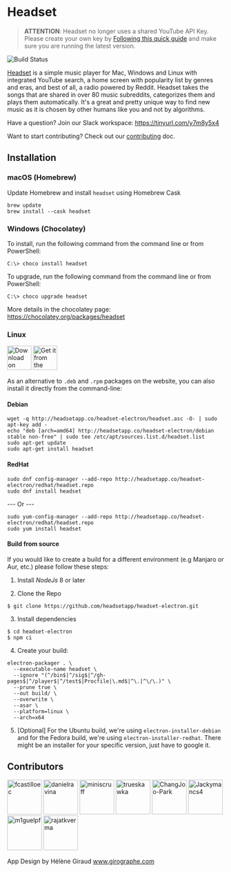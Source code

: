 # Headset

> **ATTENTION**: Headset no longer uses a shared YouTube API Key. Please create your own key by [Following this quick guide](https://github.com/headsetapp/headset-electron/wiki/Get-Youtube-API-Key) and make sure you are running the latest version.

![Build Status](https://github.com/headsetapp/headset-electron/workflows/CI/badge.svg)

[Headset](http://headsetapp.co) is a simple music player for Mac, Windows and Linux with integrated YouTube search, a home screen with popularity list by genres and eras, and best of all, a radio powered by Reddit. Headset takes the songs that are shared in over 80 music subreddits, categorizes them and plays them automatically. It's a great and pretty unique way to find new music as it is chosen by other humans like you and not by algorithms.

Have a question? Join our Slack workspace: https://tinyurl.com/y7m8y5x4

Want to start contributing? Check out our [contributing](./CONTRIBUTING.md) doc.

## Installation

### macOS (Homebrew)

Update Homebrew and install `headset` using Homebrew Cask

```shell
brew update
brew install --cask headset
```

### Windows (Chocolatey)

To install, run the following command from the command line or from PowerShell:

```shell
C:\> choco install headset
```

To upgrade, run the following command from the command line or from PowerShell:

```shell
C:\> choco upgrade headset
```

More details in the chocolatey page: https://chocolatey.org/packages/headset

### Linux

<a href='https://flathub.org/apps/details/co.headsetapp.headset' target="_blank" ><img height='56' width='auto' alt='Download on Flathub' src='https://flathub.org/assets/badges/flathub-badge-en.png'/></a>
<a href='https://snapcraft.io/headset' target="_blank" ><img height='56' width='auto' alt='Get it from the Snap Store' src='https://snapcraft.io/static/images/badges/en/snap-store-black.svg'/></a>

As an alternative to `.deb` and `.rpm` packages on the website, you can also install it directly from the command-line:

#### Debian

```shell
wget -q http://headsetapp.co/headset-electron/headset.asc -O- | sudo apt-key add -
echo "deb [arch=amd64] http://headsetapp.co/headset-electron/debian stable non-free" | sudo tee /etc/apt/sources.list.d/headset.list
sudo apt-get update
sudo apt-get install headset
```

#### RedHat

```shell
sudo dnf config-manager --add-repo http://headsetapp.co/headset-electron/redhat/headset.repo
sudo dnf install headset
```

--- Or ---

```shell
sudo yum-config-manager --add-repo http://headsetapp.co/headset-electron/redhat/headset.repo
sudo yum install headset
```

#### Build from source

If you would like to create a build for a different environment (e.g Manjaro or Aur, etc.) please follow these steps:

1. Install _NodeJs_ 8 or later

2. Clone the Repo

```shell
$ git clone https://github.com/headsetapp/headset-electron.git
```

3. Install dependencies

```shell
$ cd headset-electron
$ npm ci
```

4. Create your build:

```shell
electron-packager . \
  --executable-name headset \
  --ignore "(^/bin$|^/sig$|^/gh-pages$|^/player$|^/test$|Procfile|\.md$|^\.|^\/\.)" \
  --prune true \
  --out build/ \
  --overwrite \
  --asar \
  --platform=linux \
  --arch=x64
```

5. [Optional] For the Ubuntu build, we're using `electron-installer-debian` and for the Fedora build, we're using `electron-installer-redhat`. There might be an installer for your specific version, just have to google it.

## Contributors

[//]: contributor-faces

<a href="https://github.com/fcastilloec"><img src="https://avatars3.githubusercontent.com/u/1280530?v=4" title="fcastilloec" width="80" height="80"></a>
<a href="https://github.com/danielravina"><img src="https://avatars0.githubusercontent.com/u/3150871?v=4" title="danielravina" width="80" height="80"></a>
<a href="https://github.com/miniscruff"><img src="https://avatars1.githubusercontent.com/u/8585244?v=4" title="miniscruff" width="80" height="80"></a>
<a href="https://github.com/trueskawka"><img src="https://avatars2.githubusercontent.com/u/3491502?v=4" title="trueskawka" width="80" height="80"></a>
<a href="https://github.com/ChangJoo-Park"><img src="https://avatars0.githubusercontent.com/u/1451365?v=4" title="ChangJoo-Park" width="80" height="80"></a>
<a href="https://github.com/Jackymancs4"><img src="https://avatars2.githubusercontent.com/u/6209647?v=4" title="Jackymancs4" width="80" height="80"></a>
<a href="https://github.com/m1guelpf"><img src="https://avatars0.githubusercontent.com/u/23558090?v=4" title="m1guelpf" width="80" height="80"></a>
<a href="https://github.com/rajatkverma"><img src="https://avatars3.githubusercontent.com/u/20157169?v=4" title="rajatkverma" width="80" height="80"></a>

[//]: contributor-faces

App Design by Hélène Giraud <a href="http://girographe.com" target="_blank">www.girographe.com</a>
